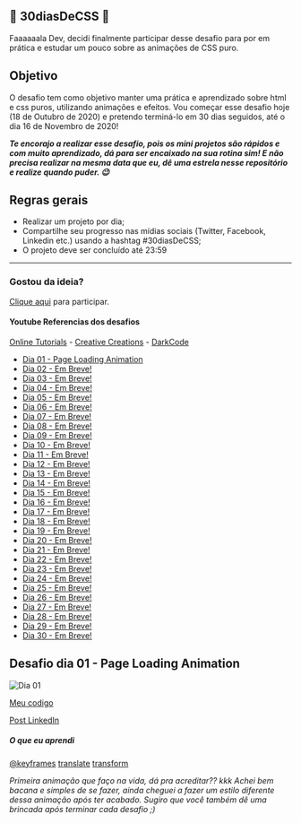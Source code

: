 ## 🚀 30diasDeCSS 🚀
 
Faaaaaala Dev, decidi finalmente participar desse desafio para por em prática e estudar um pouco sobre as animações de CSS puro. 

 ## Objetivo

O desafio tem como objetivo manter uma prática e aprendizado sobre html e css puros, utilizando animações e efeitos. Vou começar esse desafio hoje (18 de Outubro de 2020) e pretendo terminá-lo em 30 dias seguidos, até o dia 16 de Novembro de 2020!

***Te encorajo a realizar esse desafio, pois os mini projetos são rápidos e com muito aprendizado, dá para ser encaixado na sua rotina sim! E não precisa realizar na mesma data que eu, dê uma estrela nesse repositório e realize quando puder. 😉***

## Regras gerais

* Realizar um projeto por dia;
* Compartilhe seu progresso nas mídias sociais (Twitter, Facebook, Linkedin etc.) usando a hashtag #30diasDeCSS;
* O projeto deve ser concluído até 23:59

------------

### Gostou da ideia? 
[Clique aqui](https://github.com/phedrakeson/30diasDeCSS/issues/1) para participar.

#### Youtube Referencias dos desafios
[Online Tutorials](https://www.youtube.com/channel/UCbwXnUipZsLfUckBPsC7Jog) - 
[Creative Creations](https://www.youtube.com/channel/UCOKmVksbzoKJKmtu7rlEM1A) - 
[DarkCode](https://www.youtube.com/channel/UCD3KVjbb7aq2OiOffuungzw)




* [Dia 01 - Page Loading Animation](#id01)
* [Dia 02 - Em Breve!](#id02)
* [Dia 03 - Em Breve!](#id03)
* [Dia 04 - Em Breve!](#id04)
* [Dia 05 - Em Breve!](#id05)
* [Dia 06 - Em Breve!](#id06)
* [Dia 07 - Em Breve!](#id07)  
* [Dia 08 - Em Breve!](#id08)
* [Dia 09 - Em Breve!](#id09)
* [Dia 10 - Em Breve!](#id10)
* [Dia 11 - Em Breve!](#id11)
* [Dia 12 - Em Breve!](#id12)
* [Dia 13 - Em Breve!](#id13)
* [Dia 14 - Em Breve!](#id14)
* [Dia 15 - Em Breve!](#id15)
* [Dia 16 - Em Breve!](#id16)
* [Dia 17 - Em Breve!](#id17)
* [Dia 18 - Em Breve!](#id18)
* [Dia 19 - Em Breve!](#id19)
* [Dia 20 - Em Breve!](#id20)
* [Dia 21 - Em Breve!](#id21)
* [Dia 22 - Em Breve!](#id22)
* [Dia 23 - Em Breve!](#id23)
* [Dia 24 - Em Breve!](#id24)
* [Dia 25 - Em Breve!](#id25)
* [Dia 26 - Em Breve!](#id26)
* [Dia 27 - Em Breve!](#id27)
* [Dia 28 - Em Breve!](#id28)
* [Dia 29 - Em Breve!](#id29)
* [Dia 30 - Em Breve!](#id30)


##  Desafio dia 01 - Page Loading Animation  <a name="id01"></a>
![Dia 01](https://i.gyazo.com/eff3dca338b376aa764d7a042809010e.gif)


[Meu codigo](https://github.com/phedrakeson/30diasDeCSS/tree/main/desafios/dia-01)

[Post LinkedIn]()

##### O que eu aprendi

[@keyframes](https://developer.mozilla.org/pt-BR/docs/Web/CSS/@keyframes)
[translate](https://developer.mozilla.org/pt-BR/docs/Web/CSS/transform-function/translate)
[transform](https://developer.mozilla.org/pt-BR/docs/Web/CSS/transform)

*Primeira animação que faço na vida, dá pra acreditar?? kkk
Achei bem bacana e simples de se fazer, ainda cheguei a fazer um estilo diferente dessa animação após ter acabado. Sugiro que você também dê uma brincada após terminar cada desafio ;)*
